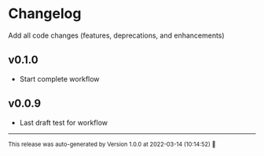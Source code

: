 # Changelog

Add all code changes (features, deprecations, and enhancements)

## v0.1.0
- Start complete workflow

## v0.0.9
- Last draft test for workflow
<hr/>

<small>This release was auto-generated by Version 1.0.0 at 2022-03-14 (10:14:52) :rocket:</small>